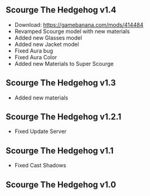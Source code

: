 ## Scourge The Hedgehog v1.4
- Download: https://gamebanana.com/mods/414484
- Revamped Scourge model with new materials
- Added new Glasses model
- Added new Jacket model
- Fixed Aura bug 
- Fixed Aura Color
- Added new Materials to Super Scourge 

## Scourge The Hedgehog v1.3
- Added new materials

## Scourge The Hedgehog v1.2.1
- Fixed Update Server

## Scourge The Hedgehog v1.1
- Fixed Cast Shadows

## Scourge The Hedgehog v1.0
